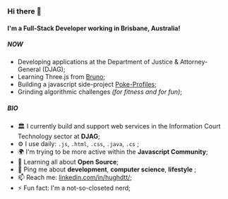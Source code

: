 ### Hi there 👋

#### I'm a Full-Stack Developer working in Brisbane, Australia!

##### NOW

- Developing applications at the Department of Justice & Attorney-General (DJAG);
- Learning Three.js from [Bruno](https://threejs-journey.xyz/);
- Building a javascript side-project [Poke-Profiles](https://github.com/hughdtt/poke-profiles);
- Grinding algorithmic challenges *(for fitness and for fun)*;

##### BIO

- 🏛️ I currently build and support web services in the Information Court Technology sector at **DJAG**;
- ⚙️ I use daily: `.js`, `.html`, `.css`, `.java`, `.cs` ;
- 🌍 I'm trying to be more active within the **Javascript Community**;
- 🌱 Learning all about **Open Source**;
- 💬 Ping me about **development**, **computer science**, **lifestyle** ;
- 📫 Reach me: [linkedin.com/in/hughdtt/](https://www.linkedin.com/in/hughdtt/);
- ⚡️ Fun fact: I'm a not-so-closeted nerd;


